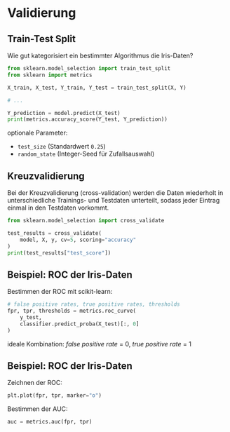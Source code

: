 # Validierung

## Train-Test Split

Wie gut kategorisiert ein bestimmter Algorithmus die Iris-Daten?

```py
from sklearn.model_selection import train_test_split
from sklearn import metrics

X_train, X_test, Y_train, Y_test = train_test_split(X, Y)

# ...

Y_prediction = model.predict(X_test)
print(metrics.accuracy_score(Y_test, Y_prediction))
```

optionale Parameter:

- `test_size` (Standardwert `0.25`)
- `random_state` (Integer-Seed für Zufallsauswahl)

## Kreuzvalidierung

Bei der Kreuzvalidierung (cross-validation) werden die Daten wiederholt in unterschiedliche Trainings- und Testdaten unterteilt, sodass jeder Eintrag einmal in den Testdaten vorkommt.

```py
from sklearn.model_selection import cross_validate

test_results = cross_validate(
    model, X, y, cv=5, scoring="accuracy"
)
print(test_results["test_score"])
```

## Beispiel: ROC der Iris-Daten

Bestimmen der ROC mit scikit-learn:

```py
# false positive rates, true positive rates, thresholds
fpr, tpr, thresholds = metrics.roc_curve(
    y_test,
    classifier.predict_proba(X_test)[:, 0]
)
```

ideale Kombination: _false positive rate_ = 0, _true positive rate_ = 1

## Beispiel: ROC der Iris-Daten

Zeichnen der ROC:

```py
plt.plot(fpr, tpr, marker="o")
```

Bestimmen der AUC:

```py
auc = metrics.auc(fpr, tpr)
```
